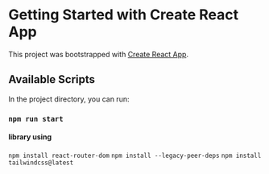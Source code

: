# Getting Started with Create React App

This project was bootstrapped with [Create React App](https://github.com/facebook/create-react-app).

## Available Scripts

In the project directory, you can run:

### `npm run start`


#### library using

`npm install react-router-dom`
`npm install --legacy-peer-deps`
`npm install tailwindcss@latest`

